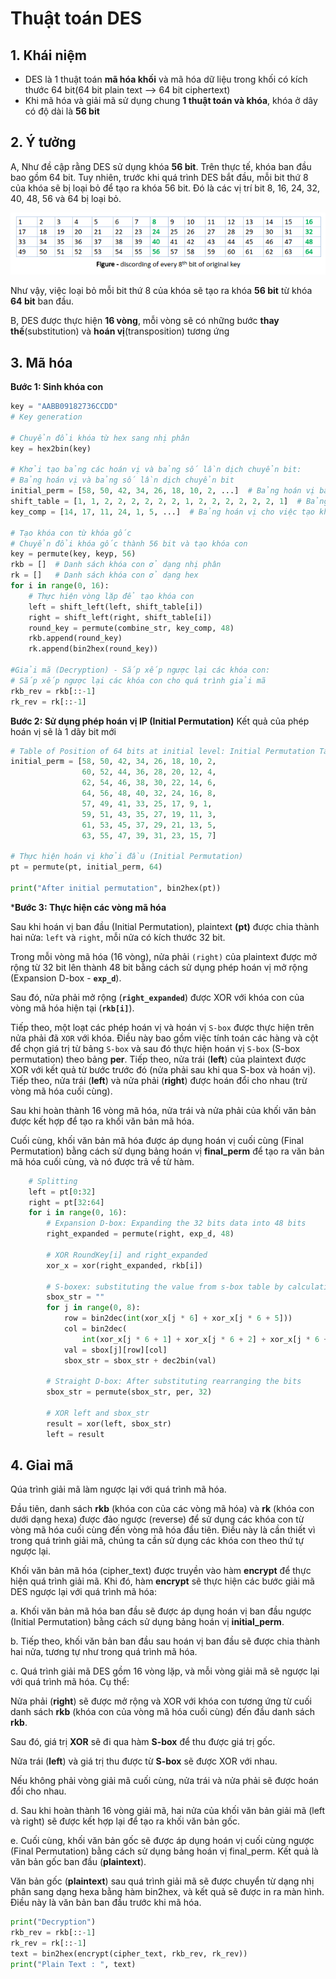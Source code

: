 # Thuật toán DES
## 1. Khái niệm
- DES là 1 thuật toán **mã hóa khối** và mã hóa dữ liệu trong khối có kích thước 64 bit(64 bit plain text --> 64 bit ciphertext)
- Khi mã hóa và giải mã sử dụng chung **1 thuật toán và khóa**, khóa ở dây có độ dài là **56 bit** 
## 2. Ý tưởng
A, Như đề cập rằng DES sử dụng khóa **56 bit**. Trên thực tế, khóa ban đầu bao gồm 64 bit. Tuy nhiên, trước khi quá trình DES bắt đầu, mỗi bit thứ 8 của khóa sẽ bị loại bỏ để tạo ra khóa 56 bit. Đó là các vị trí bit 8, 16, 24, 32, 40, 48, 56 và 64 bị loại bỏ.

![ảnh 1](images/img1.png)

Như vậy, việc loại bỏ mỗi bit thứ 8 của khóa sẽ tạo ra khóa **56 bit** từ khóa **64 bit** ban đầu.

B, DES được thực hiện **16 vòng**, mỗi vòng sẽ có những bước **thay thế**(substitution) và **hoán vị**(transposition) tương ứng 

## 3. Mã hóa
**Bước 1: Sinh khóa con**

```python
key = "AABB09182736CCDD"
# Key generation

# Chuyển đổi khóa từ hex sang nhị phân
key = hex2bin(key)

# Khởi tạo bảng các hoán vị và bảng số lần dịch chuyển bit:
# Bảng hoán vị và bảng số lần dịch chuyển bit
initial_perm = [58, 50, 42, 34, 26, 18, 10, 2, ...]  # Bảng hoán vị ban đầu
shift_table = [1, 1, 2, 2, 2, 2, 2, 2, 1, 2, 2, 2, 2, 2, 2, 1]  # Bảng số lần dịch chuyển bit
key_comp = [14, 17, 11, 24, 1, 5, ...]  # Bảng hoán vị cho việc tạo khóa con

# Tạo khóa con từ khóa gốc
# Chuyển đổi khóa gốc thành 56 bit và tạo khóa con
key = permute(key, keyp, 56)
rkb = []  # Danh sách khóa con ở dạng nhị phân
rk = []   # Danh sách khóa con ở dạng hex
for i in range(0, 16):
    # Thực hiện vòng lặp để tạo khóa con
    left = shift_left(left, shift_table[i])
    right = shift_left(right, shift_table[i])
    round_key = permute(combine_str, key_comp, 48)
    rkb.append(round_key)
    rk.append(bin2hex(round_key))

#Giải mã (Decryption) - Sắp xếp ngược lại các khóa con:
# Sắp xếp ngược lại các khóa con cho quá trình giải mã
rkb_rev = rkb[::-1]
rk_rev = rk[::-1]
```
**Bước 2: Sử dụng phép hoán vị IP (Initial Permutation)**
Kết quả của phép hoán vị sẽ là 1 dãy bit mới

```python
# Table of Position of 64 bits at initial level: Initial Permutation Table
initial_perm = [58, 50, 42, 34, 26, 18, 10, 2,
                60, 52, 44, 36, 28, 20, 12, 4,
                62, 54, 46, 38, 30, 22, 14, 6,
                64, 56, 48, 40, 32, 24, 16, 8,
                57, 49, 41, 33, 25, 17, 9, 1,
                59, 51, 43, 35, 27, 19, 11, 3,
                61, 53, 45, 37, 29, 21, 13, 5,
                63, 55, 47, 39, 31, 23, 15, 7]

# Thực hiện hoán vị khởi đầu (Initial Permutation)
pt = permute(pt, initial_perm, 64)

print("After initial permutation", bin2hex(pt))
```

***Bước 3: Thực hiện các vòng mã hóa**

Sau khi hoán vị ban đầu (Initial Permutation), plaintext **(pt)** được chia thành hai nửa: `left` và `right`, mỗi nửa có kích thước 32 bit.

Trong mỗi vòng mã hóa (16 vòng), nửa phải `(right)` của plaintext được mở rộng từ 32 bit lên thành 48 bit bằng cách sử dụng phép hoán vị mở rộng (Expansion D-box - **`exp_d`**).

Sau đó, nửa phải mở rộng (**`right_expanded`**) được XOR với khóa con của vòng mã hóa hiện tại (**`rkb[i]`**).

Tiếp theo, một loạt các phép hoán vị và hoán vị `S-box` được thực hiện trên nửa phải đã `XOR` với khóa. Điều này bao gồm việc tính toán các hàng và cột để chọn giá trị từ bảng `S-box` và sau đó thực hiện hoán vị `S-box` (S-box permutation) theo bảng **per**.
Tiếp theo, nửa trái (**left**) của plaintext được XOR với kết quả từ bước trước đó (nửa phải sau khi qua S-box và hoán vị).
Tiếp theo, nửa trái (**left**) và nửa phải (**right**) được hoán đổi cho nhau (trừ vòng mã hóa cuối cùng).

Sau khi hoàn thành 16 vòng mã hóa, nửa trái và nửa phải của khối văn bản được kết hợp để tạo ra khối văn bản mã hóa.

Cuối cùng, khối văn bản mã hóa được áp dụng hoán vị cuối cùng (Final Permutation) bằng cách sử dụng bảng hoán vị **final_perm** để tạo ra văn bản mã hóa cuối cùng, và nó được trả về từ hàm.


```python
	# Splitting
	left = pt[0:32]
	right = pt[32:64]
	for i in range(0, 16):
		# Expansion D-box: Expanding the 32 bits data into 48 bits
		right_expanded = permute(right, exp_d, 48)

		# XOR RoundKey[i] and right_expanded
		xor_x = xor(right_expanded, rkb[i])

		# S-boxex: substituting the value from s-box table by calculating row and column
		sbox_str = ""
		for j in range(0, 8):
			row = bin2dec(int(xor_x[j * 6] + xor_x[j * 6 + 5]))
			col = bin2dec(
				int(xor_x[j * 6 + 1] + xor_x[j * 6 + 2] + xor_x[j * 6 + 3] + xor_x[j * 6 + 4]))
			val = sbox[j][row][col]
			sbox_str = sbox_str + dec2bin(val)

		# Straight D-box: After substituting rearranging the bits
		sbox_str = permute(sbox_str, per, 32)

		# XOR left and sbox_str
		result = xor(left, sbox_str)
		left = result
```

## 4. Giaỉ mã

Qúa trình giải mã làm ngược lại với quá trình mã hóa.

Đầu tiên, danh sách **rkb** (khóa con của các vòng mã hóa) và **rk** (khóa con dưới dạng hexa) được đảo ngược (reverse) để sử dụng các khóa con từ vòng mã hóa cuối cùng đến vòng mã hóa đầu tiên. Điều này là cần thiết vì trong quá trình giải mã, chúng ta cần sử dụng các khóa con theo thứ tự ngược lại.

Khối văn bản mã hóa (cipher_text) được truyền vào hàm **encrypt** để thực hiện quá trình giải mã. Khi đó, hàm **encrypt** sẽ thực hiện các bước giải mã DES ngược lại với quá trình mã hóa:

a. Khối văn bản mã hóa ban đầu sẽ được áp dụng hoán vị ban đầu ngược (Initial Permutation) bằng cách sử dụng bảng hoán vị **initial_perm**.

b. Tiếp theo, khối văn bản ban đầu sau hoán vị ban đầu sẽ được chia thành hai nửa, tương tự như trong quá trình mã hóa.

c. Quá trình giải mã DES gồm 16 vòng lặp, và mỗi vòng giải mã sẽ ngược lại với quá trình mã hóa. Cụ thể:

Nửa phải (**right**) sẽ được mở rộng và XOR với khóa con tương ứng từ cuối danh sách **rkb** (khóa con của vòng mã hóa cuối cùng) đến đầu danh sách **rkb**.

Sau đó, giá trị **XOR** sẽ đi qua hàm **S-box** để thu được giá trị gốc.

Nửa trái (**left**) và giá trị thu được từ **S-box** sẽ được XOR với nhau.

Nếu không phải vòng giải mã cuối cùng, nửa trái và nửa phải sẽ được hoán đổi cho nhau.

d. Sau khi hoàn thành 16 vòng giải mã, hai nửa của khối văn bản giải mã (left và right) sẽ được kết hợp lại để tạo ra khối văn bản gốc.

e. Cuối cùng, khối văn bản gốc sẽ được áp dụng hoán vị cuối cùng ngược (Final Permutation) bằng cách sử dụng bảng hoán vị final_perm. Kết quả là văn bản gốc ban đầu (**plaintext**).

Văn bản gốc (**plaintext**) sau quá trình giải mã sẽ được chuyển từ dạng nhị phân sang dạng hexa bằng hàm bin2hex, và kết quả sẽ được in ra màn hình. Điều này là văn bản ban đầu trước khi mã hóa.

```python
print("Decryption")
rkb_rev = rkb[::-1]
rk_rev = rk[::-1]
text = bin2hex(encrypt(cipher_text, rkb_rev, rk_rev))
print("Plain Text : ", text)
```